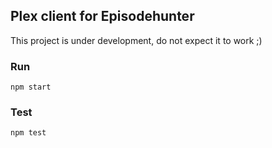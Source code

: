 ## Plex client for Episodehunter

This project is under development, do not expect it to work ;)

### Run

```
npm start
```

### Test

```
npm test
```
